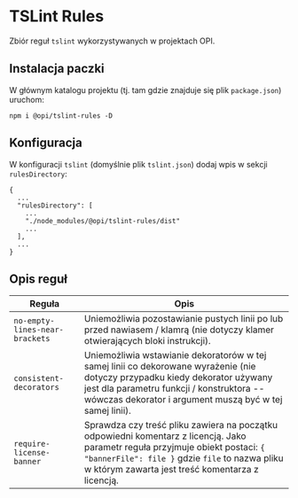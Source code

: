 # TSLint Rules
Zbiór reguł `tslint` wykorzystywanych w projektach OPI.

## Instalacja paczki
W głównym katalogu projektu (tj. tam gdzie znajduje się plik `package.json`) uruchom:

``
npm i @opi/tslint-rules -D
``

## Konfiguracja
W konfiguracji `tslint` (domyślnie plik `tslint.json`) dodaj wpis w sekcji `rulesDirectory`:
```
{
  ...
  "rulesDirectory": [
    ...
    "./node_modules/@opi/tslint-rules/dist"
    ...
  ],
  ...
}
```

## Opis reguł
| Reguła | Opis |
|-------------------------|------------------|
| `no-empty-lines-near-brackets`  | Uniemożliwia pozostawianie pustych linii po lub przed nawiasem / klamrą (nie dotyczy klamer otwierających bloki instrukcji). |
| `consistent-decorators` | Uniemożliwia wstawianie dekoratorów w tej samej linii co dekorowane wyrażenie (nie dotyczy przypadku kiedy dekorator używany jest dla parametru funkcji / konstruktora -- wówczas dekorator i argument muszą być w tej samej linii).
| `require-license-banner` | Sprawdza czy treść pliku zawiera na początku odpowiedni komentarz z licencją. Jako parametr reguła przyjmuje obiekt postaci: `{ "bannerFile": file }` gdzie `file` to nazwa pliku w którym zawarta jest treść komentarza z licencją.
